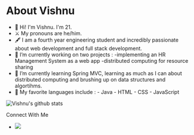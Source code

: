 # About Vishnu

- 🌟 Hi! I'm Vishnu. I'm 21.
- ⚔️ My pronouns are he/him.
- 🖋️ I am a fourth year engineering student and incredibly passionate about web development and full stack development.
- 🔭 I’m currently working on two projects : 
      -implementing an HR Management System as a web app
      -distributed computing for resource sharing
- 🌱 I’m currently learning Spring MVC, learning as much as I can about distributed computing and brushing up on data structures and algortihms.
- 🦄 My favorite languages include :
      - Java
      - HTML
      - CSS
      - JavaScript

![Vishnu's github stats](https://github-readme-stats.vercel.app/api?username=vishful&show_icons=true&theme=dracula)

Connect With Me 

- <a href="https://www.linkedin.com/in/vishnu-r-pillai-540148199/"> <img src="https://img.shields.io/badge/linkedin-%230077B5.svg?&style=for-the-badge&logo=linkedin&logoColor=white" /></img></a>
